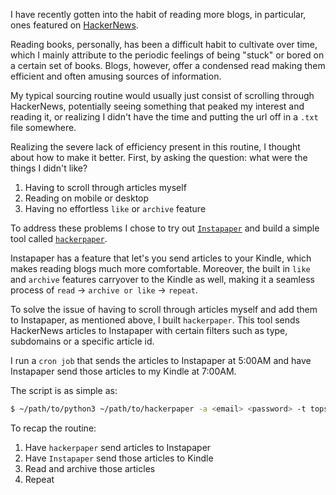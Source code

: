 I have recently gotten into the habit of reading more blogs, in particular, ones featured
on [HackerNews](https://news.ycombinator.com/news). 

Reading books, personally, has been a difficult habit to cultivate
over time, which I mainly attribute to the periodic feelings of being "stuck" or bored on a certain set of books. Blogs, however, offer a condensed read making them efficient and often amusing sources of information.
 
My typical sourcing routine would usually just consist of scrolling through HackerNews, potentially
seeing something that peaked my interest and reading it, or realizing I didn't have the time and putting the url off in a `.txt` file somewhere.

Realizing the severe lack of efficiency present in this routine, I thought about how to make it better. First, by asking the question: what were the things I didn't like?

1. Having to scroll through articles myself
2. Reading on mobile or desktop
3. Having no effortless `like` or `archive` feature

To address these problems I chose to try out [`Instapaper`](https://www.instapaper.com/) and build a simple tool called [`hackerpaper`](https://github.com/mistih/hackerpaper).

Instapaper has a feature that let's you send articles to your Kindle, which makes reading blogs much more comfortable. Moreover, the built in `like` and `archive` features carryover to the Kindle as well, making it a seamless process of `read` -> `archive or like` -> `repeat`.

To solve the issue of having to scroll through articles myself and add them to Instapaper, as mentioned above, I built `hackerpaper`. This tool sends HackerNews articles to Instapaper with certain filters such as type, subdomains or a specific article id.

I run a `cron job` that sends the articles to Instapaper at 5:00AM and have Instapaper send those articles to my Kindle at 7:00AM.

The script is as simple as:
```bash
$ ~/path/to/python3 ~/path/to/hackerpaper -a <email> <password> -t topstories
```

To recap the routine:

1. Have `hackerpaper` send articles to Instapaper
2. Have `Instapaper` send those articles to Kindle
3. Read and archive those articles
4. Repeat

